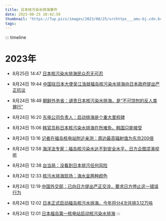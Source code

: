 ```yaml
---
title: 日本核污染水排海事件
date: 2023-08-25 10:42:59
thumbnail: "https://7up.pics/images/2023/08/25/srchttps___amu-bj.cdn.bcebos.com_amu_static_baike-swan-subject-components_dff825e7-5678-42f1-90a7-63509f9d3130.pngreferhttp___www.baidu.webp"
tags:
---
```

::: timeline
# 2023年
* 8月25日 14:47 
	[日本核污染水排海民众忍无可忍](https://weibo.com/1699432410/NgayPsWNx?refer_flag=1001030103_)

* 8月24日 19:44 
	[中国驻日本大使吴江浩就福岛核污染水排海向日本政府提出严正抗议](https://baijiahao.baidu.com/s?id=1775110709593744557)

* 8月24日 18:48
	[朝鲜外务省：谴责日本核污染水排海，是“不可饶恕的反人类罪行”](https://baijiahao.baidu.com/s?id=1775107342273931472)

* 8月24日 16:20
	[东电公司负责人：启动排海是个重大里程碑](https://quanmin.baidu.com/v/6174861325873100400)

* 8月24日 15:06
	[韩官员称日本核污染水排海在所难免，韩国只能接受](https://baijiahao.baidu.com/s?id=1775093314443823099)

* 8月24日 13:16
	[记者在福岛核电站附近亲测：周边最高辐射值为东京200倍](https://haokan.baidu.com/v?pd=wisenatural&vid=8294198035796884835)

* 8月24日 12:58
	[海洋法专家：福岛核污染水达不到安全水平，日方企图混淆视听](https://haokan.baidu.com/v?pd=wisenatural&vid=3782499594363096739)

* 8月24日 12:38
	[台当局：没看到日本排污任何风险](https://baijiahao.baidu.com/s?id=1775084222725595589)

* 8月24日 12:33
	[核污水排海现场：海水呈两种颜色](https://haokan.baidu.com/v?pd=wisenatural&vid=6699810002448638075)

* 8月24日 12:19
	[中国外交部：已向日方提出严正交涉，要求日方停止这一错误行为](https://baijiahao.baidu.com/s?id=1775082681094342401)

* 8月24日 12:02
	[日本正式启动福岛核污水排海，今年将分4次共排3.12万吨](https://baijiahao.baidu.com/s?id=1775081675085034243)

* 8月24日 12:01
	[日本福岛第一核电站启动核污染水排海](https://baijiahao.baidu.com/s?id=1775081584460821036)
:::